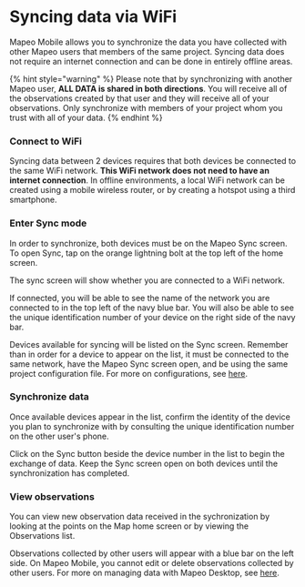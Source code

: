 # Syncing data via WiFi

Mapeo Mobile allows you to synchronize the data you have collected with other Mapeo users that members of the same project. Syncing data does not require an internet connection and can be done in entirely offline areas.

{% hint style="warning" %}
Please note that by synchronizing with another Mapeo user, **ALL DATA is shared in both directions**. You will receive all of the observations created by that user and they will receive all of your observations. Only synchronize with members of your project whom you trust with all of your data.
{% endhint %}

### Connect to WiFi

Syncing data between 2 devices requires that both devices be connected to the same WiFi network. **This WiFi network does not need to have an internet connection**. In offline environments, a local WiFi network can be created using a mobile wireless router, or by creating a hotspot using a third smartphone.

### Enter Sync mode

In order to synchronize, both devices must be on the Mapeo Sync screen. To open Sync, tap on the orange lightning bolt at the top left of the home screen.

The sync screen will show whether you are connected to a WiFi network.

If connected, you will be able to see the name of the network you are connected to in the top left of the navy blue bar. You will also be able to see the unique identification number of your device on the right side of the navy bar.

Devices available for syncing will be listed on the Sync screen. Remember than in order for a device to appear on the list, it must be connected to the same network, have the Mapeo Sync screen open, and be using the same project configuration file. For more on configurations, see [here](../deployment-launch-implementation-overview/introducing-customizations.md).

### Synchronize data

Once available devices appear in the list, confirm the identity of the device you plan to synchronize with by consulting the unique identification number on the other user's phone.

Click on the Sync button beside the device number in the list to begin the exchange of data. Keep the Sync screen open on both devices until the synchronization has completed.

### View observations

You can view new observation data received in the sychronization by looking at the points on the Map home screen or by viewing the Observations list.

Observations collected by other users will appear with a blue bar on the left side. On Mapeo Mobile, you cannot edit or delete observations collected by other users. For more on managing data with Mapeo Desktop, see [here](../mapeo-desktop-1/).

